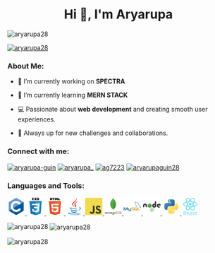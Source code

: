 <h1 align="center">Hi 👋, I'm Aryarupa</h1>
<p align="left"> <img src="https://komarev.com/ghpvc/?username=aryarupa28&label=Profile%20views&color=0e75b6&style=flat" alt="aryarupa28" /> </p>

<p align="left"> <a href="https://github.com/ryo-ma/github-profile-trophy"><img src="https://github-profile-trophy.vercel.app/?username=aryarupa28" alt="aryarupa28" /></a> </p>

<h3 align="left">About Me:</h3>

- 🔭 I’m currently working on **SPECTRA**

- 🌱 I’m currently learning **MERN STACK**
  
- 💻 Passionate about **web development** and creating smooth user experiences.

- 🚀 Always up for new challenges and collaborations.

<h3 align="left">Connect with me:</h3>
<p align="left">
<a href="https://linkedin.com/in/aryarupa guin" target="blank"><img align="center" src="https://raw.githubusercontent.com/rahuldkjain/github-profile-readme-generator/master/src/images/icons/Social/linked-in-alt.svg" alt="aryarupa-guin" height="30" width="40" /></a>
<a href="https://instagram.com/aryarupa_" target="blank"><img align="center" src="https://raw.githubusercontent.com/rahuldkjain/github-profile-readme-generator/master/src/images/icons/Social/instagram.svg" alt="aryarupa_" height="30" width="40" /></a>
<a href="https://www.hackerrank.com/ag7223" target="blank"><img align="center" src="https://raw.githubusercontent.com/rahuldkjain/github-profile-readme-generator/master/src/images/icons/Social/hackerrank.svg" alt="ag7223" height="30" width="40" /></a>
<a href="https://www.leetcode.com/aryarupaguin28" target="blank"><img align="center" src="https://raw.githubusercontent.com/rahuldkjain/github-profile-readme-generator/master/src/images/icons/Social/leet-code.svg" alt="aryarupaguin28" height="30" width="40" /></a>
</p>

<h3 align="left">Languages and Tools:</h3>
<p align="left"> <a href="https://www.cprogramming.com/" target="_blank" rel="noreferrer"> <img src="https://raw.githubusercontent.com/devicons/devicon/master/icons/c/c-original.svg" alt="c" width="40" height="40"/> </a> <a href="https://www.w3schools.com/css/" target="_blank" rel="noreferrer"> <img src="https://raw.githubusercontent.com/devicons/devicon/master/icons/css3/css3-original-wordmark.svg" alt="css3" width="40" height="40"/> </a> <a href="https://www.w3.org/html/" target="_blank" rel="noreferrer"> <img src="https://raw.githubusercontent.com/devicons/devicon/master/icons/html5/html5-original-wordmark.svg" alt="html5" width="40" height="40"/> </a> <a href="https://www.java.com" target="_blank" rel="noreferrer"> <img src="https://raw.githubusercontent.com/devicons/devicon/master/icons/java/java-original.svg" alt="java" width="40" height="40"/> </a> <a href="https://developer.mozilla.org/en-US/docs/Web/JavaScript" target="_blank" rel="noreferrer"> <img src="https://raw.githubusercontent.com/devicons/devicon/master/icons/javascript/javascript-original.svg" alt="javascript" width="40" height="40"/> </a> <a href="https://www.mongodb.com/" target="_blank" rel="noreferrer"> <img src="https://raw.githubusercontent.com/devicons/devicon/master/icons/mongodb/mongodb-original-wordmark.svg" alt="mongodb" width="40" height="40"/> </a> <a href="https://www.mysql.com/" target="_blank" rel="noreferrer"> <img src="https://raw.githubusercontent.com/devicons/devicon/master/icons/mysql/mysql-original-wordmark.svg" alt="mysql" width="40" height="40"/> </a> <a href="https://nodejs.org" target="_blank" rel="noreferrer"> <img src="https://raw.githubusercontent.com/devicons/devicon/master/icons/nodejs/nodejs-original-wordmark.svg" alt="nodejs" width="40" height="40"/> </a> <a href="https://www.python.org" target="_blank" rel="noreferrer"> <img src="https://raw.githubusercontent.com/devicons/devicon/master/icons/python/python-original.svg" alt="python" width="40" height="40"/> </a> <a href="https://reactjs.org/" target="_blank" rel="noreferrer"> <img src="https://raw.githubusercontent.com/devicons/devicon/master/icons/react/react-original-wordmark.svg" alt="react" width="40" height="40"/> </a> </p>

<p><img align="left" src="https://github-readme-stats.vercel.app/api/top-langs?username=aryarupa28&show_icons=true&locale=en&layout=compact" alt="aryarupa28" /></p>

<p>&nbsp;<img align="center" src="https://github-readme-stats.vercel.app/api?username=aryarupa28&show_icons=true&locale=en" alt="aryarupa28" /></p>

<p><img align="center" src="https://github-readme-streak-stats.herokuapp.com/?user=aryarupa28&" alt="aryarupa28" /></p>
